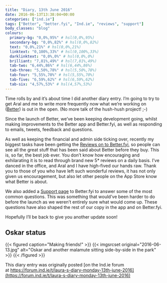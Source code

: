 ```yaml
---
title: "Diary, 13th June 2016"
date: 2016-06-13T13:38:04+00:00
categories: ["ind.ie"]
tags: ["Better", "better.fyi", "Ind.ie", "reviews", "support"]
body_classes: "blog"
colours:
  primary-bg: "0,0%,95%" # hsl(0,0%,95%)
  secondary-bg: "0,0%,82%" # hsl(0,0%,82%)
  text: "0,0%,21%" # hsl(0,0%,21%)
  linktext: "0,100%,33%" # hsl(0,100%,33%)
  darklinktext: "0,0%,0%" # hsl(0,0%,0%)
  brilliant: "7,81%,49%" # hsl(7,81%,49%)
  tab-two: "6,44%,86%" # hsl(6,44%,86%)
  tab-three: "5,50%,78%" # hsl(5,50%,78%)
  tab-four: "5,55%,70%" # hsl(5,55%,70%)
  tab-five: "6,59%,62%" # hsl(6,59%,62%)
  tab-six: "4,57%,53%" # hsl(4,57%,53%)
---
```


Time rolls by and it’s about time I did another diary entry. I’m going to try to get Aral and me to write more frequently now what we’re working on ([Better](https://better.fyi)) is out in the open. (No more talk of the hush-hush project! ;-)

Since the launch of Better, we’ve been keeping development going, whilst making improvements to the Better app and Better.fyi, as well as responding to emails, tweets, feedback and questions.

As well as keeping the financial and admin side ticking over, recently my biggest tasks have been getting the [Reviews on to Better.fyi](https://better.fyi/reviews/), so people can see all the great stuff that has been said about Better before they buy. This is, so far, the best job ever. You don’t know how encouraging and exhilarating it is to read through brand new 5* reviews on a daily basis. I’ve danced in the office, and Aral and I have high-fived our hands raw. Thank you to those of you who have left such wonderful reviews, it has not only given us encouragement, but also let other people on the App Store know what Better is about.

We also added a [Support page](https://better.fyi/support/) to Better.fyi to answer some of the most common questions. This was something that would’ve been harder to do before the launch as we weren’t entirely sure what would come up. These questions have also shaped the rest of our copy in the app and on Better.fyi.

Hopefully I’ll be back to give you another update soon!

## Oskar status

{{< figured caption="Making friends!" >}}
  {{< imgsrcset original="2016-06-13.jpg" alt="Oskar and another malamute sitting side-by-side in the park" >}}
{{< /figured >}}

This diary entry was originally posted [on the Ind.ie forum at https://forum.ind.ie/t/laura-s-diary-monday-13th-june-2016](https://forum.ind.ie/t/laura-s-diary-monday-13th-june-2016)

	